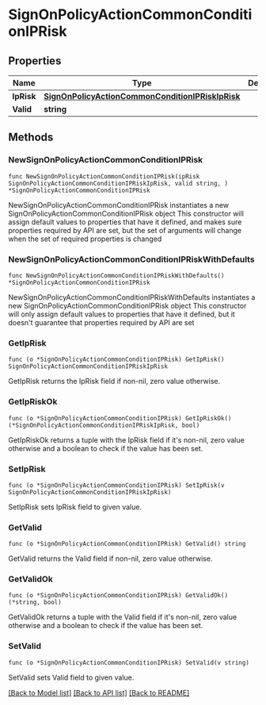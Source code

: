 # SignOnPolicyActionCommonConditionIPRisk

## Properties

Name | Type | Description | Notes
------------ | ------------- | ------------- | -------------
**IpRisk** | [**SignOnPolicyActionCommonConditionIPRiskIpRisk**](SignOnPolicyActionCommonConditionIPRiskIpRisk.md) |  | 
**Valid** | **string** |  | 

## Methods

### NewSignOnPolicyActionCommonConditionIPRisk

`func NewSignOnPolicyActionCommonConditionIPRisk(ipRisk SignOnPolicyActionCommonConditionIPRiskIpRisk, valid string, ) *SignOnPolicyActionCommonConditionIPRisk`

NewSignOnPolicyActionCommonConditionIPRisk instantiates a new SignOnPolicyActionCommonConditionIPRisk object
This constructor will assign default values to properties that have it defined,
and makes sure properties required by API are set, but the set of arguments
will change when the set of required properties is changed

### NewSignOnPolicyActionCommonConditionIPRiskWithDefaults

`func NewSignOnPolicyActionCommonConditionIPRiskWithDefaults() *SignOnPolicyActionCommonConditionIPRisk`

NewSignOnPolicyActionCommonConditionIPRiskWithDefaults instantiates a new SignOnPolicyActionCommonConditionIPRisk object
This constructor will only assign default values to properties that have it defined,
but it doesn't guarantee that properties required by API are set

### GetIpRisk

`func (o *SignOnPolicyActionCommonConditionIPRisk) GetIpRisk() SignOnPolicyActionCommonConditionIPRiskIpRisk`

GetIpRisk returns the IpRisk field if non-nil, zero value otherwise.

### GetIpRiskOk

`func (o *SignOnPolicyActionCommonConditionIPRisk) GetIpRiskOk() (*SignOnPolicyActionCommonConditionIPRiskIpRisk, bool)`

GetIpRiskOk returns a tuple with the IpRisk field if it's non-nil, zero value otherwise
and a boolean to check if the value has been set.

### SetIpRisk

`func (o *SignOnPolicyActionCommonConditionIPRisk) SetIpRisk(v SignOnPolicyActionCommonConditionIPRiskIpRisk)`

SetIpRisk sets IpRisk field to given value.


### GetValid

`func (o *SignOnPolicyActionCommonConditionIPRisk) GetValid() string`

GetValid returns the Valid field if non-nil, zero value otherwise.

### GetValidOk

`func (o *SignOnPolicyActionCommonConditionIPRisk) GetValidOk() (*string, bool)`

GetValidOk returns a tuple with the Valid field if it's non-nil, zero value otherwise
and a boolean to check if the value has been set.

### SetValid

`func (o *SignOnPolicyActionCommonConditionIPRisk) SetValid(v string)`

SetValid sets Valid field to given value.



[[Back to Model list]](../README.md#documentation-for-models) [[Back to API list]](../README.md#documentation-for-api-endpoints) [[Back to README]](../README.md)


